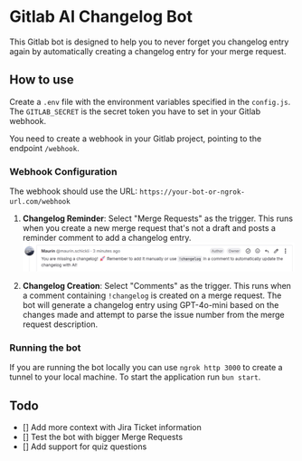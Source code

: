 # Gitlab AI Changelog Bot

This Gitlab bot is designed to help you to never forget you changelog entry again by automatically creating a changelog entry for your merge request.

## How to use

Create a `.env` file with the environment variables specified in the `config.js`.
The `GITLAB_SECRET` is the secret token you have to set in your Gitlab webhook.

You need to create a webhook in your Gitlab project, pointing to the endpoint `/webhook`.

### Webhook Configuration

The webhook should use the URL: `https://your-bot-or-ngrok-url.com/webhook`

1. **Changelog Reminder**: Select "Merge Requests" as the trigger. This runs when you create a new merge request that's not a draft and posts a reminder comment to add a changelog entry.
   ![reminder comment](assets/image.png)

2. **Changelog Creation**: Select "Comments" as the trigger. This runs when a comment containing `!changelog` is created on a merge request. The bot will generate a changelog entry using GPT-4o-mini based on the changes made and attempt to parse the issue number from the merge request description.

### Running the bot

If you are running the bot locally you can use `ngrok http 3000` to create a tunnel to your local machine. To start the application run `bun start`.

## Todo

- [] Add more context with Jira Ticket information
- [] Test the bot with bigger Merge Requests
- [] Add support for quiz questions
